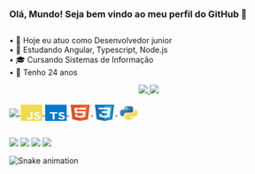 ### Olá, Mundo! Seja bem vindo ao meu perfil do GitHub 👋

##

• 🔭 Hoje eu atuo como Desenvolvedor junior <br>
• 🌱 Estudando Angular, Typescript, Node.js <br>
• 🎓 Cursando Sistemas de Informação <br>
• 👨 Tenho 24 anos 

<div align="center">
  <a href="https://github.com/JoaoMvchvdo22">
  <img height="170em" src="https://github-readme-stats.vercel.app/api?username=JoaoMvchvdo22&show_icons=true&theme=tokyonight&include_all_commits=true&count_private=true"/>
  <img height="170em" src="https://github-readme-stats.vercel.app/api/top-langs/?username=JoaoMvchvdo22&layout=compact&langs_count=7&theme=tokyonight"/>
</div>
  
  <div style="display: inline_block"><br>
  <img align="center" height="30" widht="40" src="https://cdn.jsdelivr.net/gh/devicons/devicon/icons/angularjs/angularjs-plain.svg">
  <img align="center" alt="Rafa-Js" height="30" width="40" src="https://raw.githubusercontent.com/devicons/devicon/master/icons/javascript/javascript-plain.svg">
  <img align="center" alt="Rafa-Ts" height="30" width="40" src="https://raw.githubusercontent.com/devicons/devicon/master/icons/typescript/typescript-plain.svg">
  <img align="center" alt="Rafa-HTML" height="30" width="40" src="https://raw.githubusercontent.com/devicons/devicon/master/icons/html5/html5-original.svg">
  <img align="center" alt="Rafa-CSS" height="30" width="40" src="https://raw.githubusercontent.com/devicons/devicon/master/icons/css3/css3-original.svg">
  <img align="center" alt="Rafa-Python" height="30" width="40" src="https://raw.githubusercontent.com/devicons/devicon/master/icons/python/python-original.svg">
    
##
    
<div>
  <a href="https://instagram.com/jvmachado_" target="_blank"><img src="https://img.shields.io/badge/-Instagram-%23E4405F?style=for-the-badge&logo=instagram&logoColor=white" target="_blank"></a>
 	<a href="https://www.twitch.tv/jvmachado_" target="_blank"><img src="https://img.shields.io/badge/Twitch-9146FF?style=for-the-badge&logo=twitch&logoColor=white" target="_blank"></a>
  <a href = "mailto:joaovmachado99@gmail.com"><img src="https://img.shields.io/badge/-Gmail-%23333?style=for-the-badge&logo=gmail&logoColor=white" target="_blank"></a>
  <a href="https://www.linkedin.com/in/jo%C3%A3o-vitor-machado-vicente/" target="_blank"><img src="https://img.shields.io/badge/-LinkedIn-%230077B5?style=for-the-badge&logo=linkedin&logoColor=white" target="_blank"></a> 
  
  ![Snake animation](https://github.com/JoaoMvchvdo22/JoaoMvchvdo22/blob/output/github-contribution-grid-snake.svg)
</div>
